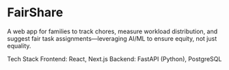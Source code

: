 # FairShare
A web app for families to track chores, measure workload distribution, and suggest fair task assignments—leveraging AI/ML to ensure equity, not just equality.

Tech Stack
Frontend: React, Next.js
Backend: FastAPI (Python), PostgreSQL 
